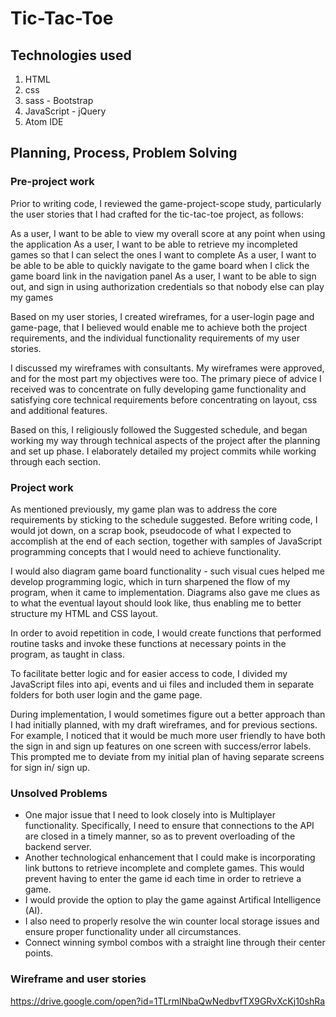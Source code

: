 # Tic-Tac-Toe

## Technologies used

1) HTML
2) css
3) sass - Bootstrap
5) JavaScript - jQuery
6) Atom IDE

## Planning, Process, Problem Solving

### Pre-project work

Prior to writing code, I reviewed the game-project-scope study, particularly the user stories that I had crafted for the tic-tac-toe project, as follows:

As a user, I want to be able to view my overall score at any point when using the application
As a user, I want to be able to retrieve my incompleted games so that I can select the ones I want to complete
As a user, I want to be able to be able to quickly navigate to the game board when I click the game board link in the navigation panel
As a user, I want to be able to sign out, and sign in using authorization credentials so that nobody else can play my games

Based on my user stories, I created wireframes, for a user-login page and game-page, that I believed would enable me to achieve both the project requirements, and the individual functionality requirements of my user stories.

I discussed my wireframes with consultants. My wireframes were approved, and for the most part my objectives were too. The primary piece of advice I received was to concentrate on fully developing game functionality and satisfying core technical requirements before concentrating on layout, css and additional features.

Based on this, I religiously followed the Suggested schedule, and began working my way through technical aspects of the project after the planning and set up phase. I elaborately detailed my project commits while working through each section.

### Project work

As mentioned previously, my game plan was to address the core requirements by sticking to the schedule suggested. Before writing code, I would jot down, on a scrap book, pseudocode of what I expected to accomplish at the end of each section, together with samples of JavaScript programming concepts that I would need to achieve functionality.

I would also diagram game board functionality - such visual cues helped me develop programming logic, which in turn sharpened the flow of my program, when it came to implementation. Diagrams also gave me clues as to what the eventual layout should look like, thus enabling me to better structure my HTML and CSS layout.

In order to avoid repetition in code, I would create functions that performed routine tasks and invoke these functions at necessary points in the program, as taught in class.

To facilitate better logic and for easier access to code, I divided my JavaScript files into api, events and ui files and included them in separate folders for both user login and the game page.

During implementation, I would sometimes figure out a better approach than I had initially planned, with my draft wireframes, and for previous sections. For example, I noticed that it would be much more user friendly to have both the sign in and sign up features on one screen with success/error labels. This prompted me to deviate from my initial plan of having separate screens for sign in/ sign up.

### Unsolved Problems

- One major issue that I need to look closely into is Multiplayer functionality.
Specifically, I need to ensure that connections to the API are closed in a
timely manner, so as to prevent overloading of the backend server.
- Another technological enhancement that I could make is incorporating link
buttons to retrieve incomplete and complete games. This would prevent having to
enter the game id each time in order to retrieve a game.
- I would provide the option to play the game against Artifical
Intelligence (AI).
- I also need to properly resolve the win counter local storage issues and
ensure proper functionality under all circumstances.
- Connect winning symbol combos with a straight line through their center points.

### Wireframe and user stories
https://drive.google.com/open?id=1TLrmlNbaQwNedbvfTX9GRvXcKj10shRa
